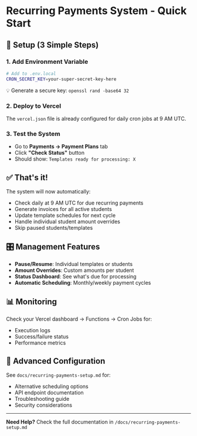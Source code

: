 # Recurring Payments System - Quick Start

## 🚀 Setup (3 Simple Steps)

### 1. Add Environment Variable
```bash
# Add to .env.local
CRON_SECRET_KEY=your-super-secret-key-here
```
💡 Generate a secure key: `openssl rand -base64 32`

### 2. Deploy to Vercel
The `vercel.json` file is already configured for daily cron jobs at 9 AM UTC.

### 3. Test the System
- Go to **Payments → Payment Plans** tab
- Click **"Check Status"** button
- Should show: `Templates ready for processing: X`

## ✅ That's it! 

The system will now automatically:
- Check daily at 9 AM UTC for due recurring payments
- Generate invoices for all active students
- Update template schedules for next cycle
- Handle individual student amount overrides
- Skip paused students/templates

## 🎛️ Management Features

- **Pause/Resume**: Individual templates or students
- **Amount Overrides**: Custom amounts per student  
- **Status Dashboard**: See what's due for processing
- **Automatic Scheduling**: Monthly/weekly payment cycles

## 📊 Monitoring

Check your Vercel dashboard → Functions → Cron Jobs for:
- Execution logs
- Success/failure status
- Performance metrics

## 🔧 Advanced Configuration

See `docs/recurring-payments-setup.md` for:
- Alternative scheduling options
- API endpoint documentation  
- Troubleshooting guide
- Security considerations

---

**Need Help?** Check the full documentation in `/docs/recurring-payments-setup.md`